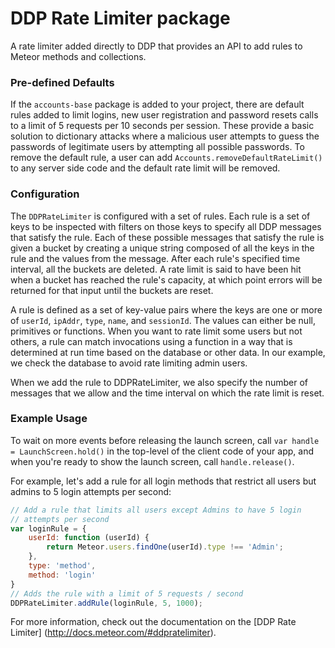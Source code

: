 DDP Rate Limiter package
===

A rate limiter added directly to DDP that provides an API to add rules to
Meteor methods and collections.

### Pre-defined Defaults

If the `accounts-base` package is added to your
project, there are default rules added to limit logins, new user registration
and password resets calls to a limit of 5 requests per 10 seconds per session.
These provide a basic solution to dictionary attacks where a malicious user
attempts to guess the passwords of legitimate users by attempting all possible
passwords. To remove the default rule, a user can add
`Accounts.removeDefaultRateLimit()` to any server side code and the default
rate limit will be removed.

### Configuration

The `DDPRateLimiter` is configured with a set of rules. Each rule is a set of
keys to be inspected with filters on those keys to specify all DDP messages
that satisfy the rule. Each of these possible messages that satisfy the rule
is given a bucket by creating a unique string composed of all the keys in the
rule and the values from the message. After each rule's specified time
interval, all the buckets are deleted. A rate limit is said to have been hit
when a bucket has reached the rule's capacity, at which point errors will be
returned for that input until the buckets are reset.

A rule is defined as a set of key-value pairs where the keys are one or more
of `userId`, `ipAddr`, `type`, `name`, and `sessionId`. The values can either
be null, primitives or functions. When you want to rate limit some users but
not others, a rule can match invocations using a function in a way that is
determined at run time based on the database or other data. In our example, we
check the database to avoid rate limiting admin users.

When we add the rule to DDPRateLimiter, we also specify the number of messages
that we allow and the time interval on which the rate limit is reset.

### Example Usage

To wait on more events before releasing the launch screen, call `var handle =
LaunchScreen.hold()` in the top-level of the client code of your app, and when
you're ready to show the launch screen, call `handle.release()`.

For example, let's add a rule for all login methods that restrict all users
but admins to 5 login attempts per second:

```javascript
// Add a rule that limits all users except Admins to have 5 login
// attempts per second
var loginRule = {
    userId: function (userId) {
        return Meteor.users.findOne(userId).type !== 'Admin';
    },
    type: 'method',
    method: 'login'
}
// Adds the rule with a limit of 5 requests / second
DDPRateLimiter.addRule(loginRule, 5, 1000);
```

For more information, check out the documentation on the [DDP Rate Limiter]
(http://docs.meteor.com/#ddpratelimiter).